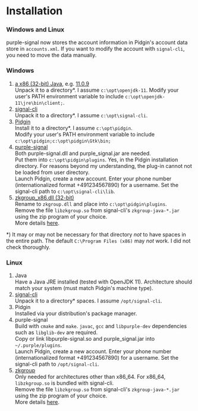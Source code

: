 # Installation

### Windows and Linux

purple-signal now stores the account information in Pidgin's account data store in `accounts.xml`. If you want to modify the account with `signal-cli`, you need to move the data manually.

### Windows

1. [a x86 (32-bit) Java](https://adoptopenjdk.net/releases.html), e.g. [11.0.9](https://github.com/AdoptOpenJDK/openjdk11-binaries/releases/download/jdk-11.0.9%2B11.1/OpenJDK11U-jdk_x86-32_windows_hotspot_11.0.9_11.zip)  
  Unpack it to a directory*. I assume `c:\opt\openjdk-11`.
  Modify your user's PATH environment variable to include `c:\opt\openjdk-11\jre\bin\client;`.
1. [signal-cli](https://github.com/AsamK/signal-cli/releases/tag/v0.7.2)  
  Unpack it to a directory*. I assume `c:\opt\signal-cli`.  
1. [Pidgin](https://sourceforge.net/projects/pidgin/files/Pidgin/2.13.0/pidgin-2.13.0-offline.exe/download)  
  Install it to a directory*. I assume `c:\opt\pidgin`.  
  Modify your user's PATH environment variable to include `c:\opt\pidgin;c:\opt\pidgin\Gtk\bin;`
1. [purple-signal](https://buildbot.hehoe.de/purple-signal/builds/)  
  Both purple-signal.dll and purple_signal.jar are needed.  
  Put them into `c:\opt\pidgin\plugins`. Yes, in the Pidgin installation directory. For reasons beyond my understanding, the plug-in cannot not be loaded from user directory.  
  Launch Pidgin, create a new account. Enter your phone number (internationalized format +491234567890) for a username. Set the signal-cli path to `c:\opt\signal-cli\lib`.
1. [zkgroup_x86.dll (32-bit)](https://github.com/dennisameling/zkgroup/releases/tag/v0.7.1-test)  
  Rename to `zkgroup.dll` and place into `c:\opt\pidgin\plugins`.  
  Remove the file `libzkgroup.so` from signal-cli's `zkgroup-java-*.jar` using the zip program of your choice.  
  More details [here](https://github.com/AsamK/signal-cli/wiki/Provide-native-lib-for-libsignal).

*) It may or may not be necessary for that directory *not* to have spaces in the entire path. The default `C:\Program Files (x86)` may *not* work. I did not check thoroughly.

### Linux

1. Java  
  Have a Java JRE installed (tested with OpenJDK 11). Architecture should match your system (must match Pidgin's machine type).
1. [signal-cli](https://github.com/AsamK/signal-cli/releases/tag/v0.7.2)  
  Unpack it to a directory* spaces. I assume `/opt/signal-cli`.
1. Pidgin  
  Installed via your distribution's package manager.
1. purple-signal  
  Build with `cmake` and `make`. `javac`, `gcc` and `libpurple-dev` dependencies such as `libglib-dev` are required.  
  Copy or link libpurple-signal.so and purple_signal.jar into `~/.purple/plugins`.  
  Launch Pidgin, create a new account. Enter your phone number (internationalized format +491234567890) for a username. Set the signal-cli path to `/opt/signal-cli`.
1. [zkgroup](https://github.com/signalapp/zkgroup/releases)  
  Only needed for architectures other than x86_64. For x86_64, `libzkgroup.so` is bundled with signal-cli.  
  Remove the file `libzkgroup.so` from signal-cli's `zkgroup-java-*.jar` using the zip program of your choice.  
  More details [here](https://github.com/AsamK/signal-cli/wiki/Provide-native-lib-for-libsignal).
